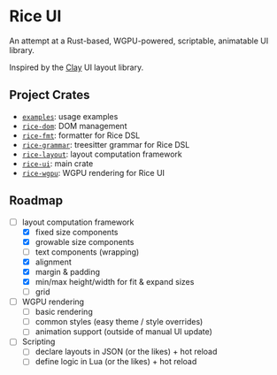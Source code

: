 # Rice UI

An attempt at a Rust-based, WGPU-powered, scriptable, animatable UI library.

Inspired by the [Clay](https://github.com/nicbarker/clay) UI layout library.

## Project Crates

- [`examples`](./examples): usage examples
- [`rice-dom`](./rice-dom): DOM management
- [`rice-fmt`](./rice-fmt): formatter for Rice DSL
- [`rice-grammar`](./rice-grammar): treesitter grammar for Rice DSL
- [`rice-layout`](./rice-layout): layout computation framework
- [`rice-ui`](./rice-ui): main crate
- [`rice-wgpu`](./rice-wgpu): WGPU rendering for Rice UI

## Roadmap

- [ ] layout computation framework
  - [x] fixed size components
  - [x] growable size components
  - [ ] text components (wrapping)
  - [x] alignment
  - [x] margin & padding
  - [x] min/max height/width for fit & expand sizes
  - [ ] grid
- [ ] WGPU rendering
  - [ ] basic rendering
  - [ ] common styles (easy theme / style overrides)
  - [ ] animation support (outside of manual UI update)
- [ ] Scripting
  - [ ] declare layouts in JSON (or the likes) + hot reload
  - [ ] define logic in Lua (or the likes) + hot reload
